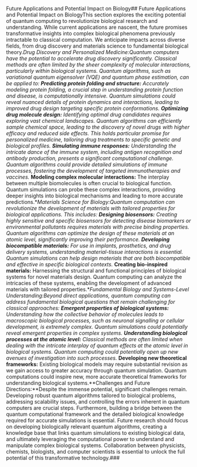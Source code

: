 Future Applications and Potential Impact on Biology## Future Applications and Potential Impact on BiologyThis section explores the exciting potential of quantum computing to revolutionize biological research and understanding.  While current applications are nascent, the future promises transformative insights into complex biological phenomena previously intractable to classical computation.  We anticipate impacts across diverse fields, from drug discovery and materials science to fundamental biological theory.**Drug Discovery and Personalized Medicine:**Quantum computers have the potential to accelerate drug discovery significantly.  Classical methods are often limited by the sheer complexity of molecular interactions, particularly within biological systems. Quantum algorithms, such as variational quantum eigensolver (VQE) and quantum phase estimation, can be applied to:* **Predicting protein folding and structure:** Accurately modeling protein folding, a crucial step in understanding protein function and disease, is computationally intensive. Quantum simulations could reveal nuanced details of protein dynamics and interactions, leading to improved drug design targeting specific protein conformations.* **Optimizing drug molecule design:**  Identifying optimal drug candidates requires exploring vast chemical landscapes.  Quantum algorithms can efficiently sample chemical space, leading to the discovery of novel drugs with higher efficacy and reduced side effects.  This holds particular promise for personalized medicine, tailoring drug treatments to specific genetic and biological profiles.* **Simulating immune responses:** Understanding the intricate dance of the immune system, including antigen recognition and antibody production, presents a significant computational challenge. Quantum algorithms could provide detailed simulations of immune processes, fostering the development of targeted immunotherapies and vaccines.* **Modeling complex molecular interactions:** The interplay between multiple biomolecules is often crucial to biological function. Quantum simulations can probe these complex interactions, providing deeper insights into biological mechanisms and leading to more accurate predictions.**Materials Science for Biology:**Quantum computation can revolutionize the development of materials with tailored properties for biological applications.  This includes:* **Designing biosensors:**  Creating highly sensitive and specific biosensors for detecting disease biomarkers or environmental pollutants requires materials with precise binding properties. Quantum algorithms can optimize the design of these materials at an atomic level, significantly improving their performance.* **Developing biocompatible materials:**  For use in implants, prosthetics, and drug delivery systems, understanding material-tissue interactions is essential.  Quantum simulations can help design materials that are both biocompatible and effective in specific biological contexts.* **Creating bio-inspired materials:**  Harnessing the structural and functional principles of biological systems for novel materials design.  Quantum computing can analyze the intricacies of these systems, enabling the development of advanced materials with tailored properties.**Fundamental Biology and Systems-Level Understanding:**Beyond direct applications, quantum computing can address fundamental biological questions that remain challenging for classical approaches:* **Emergent properties of biological systems:**  Understanding how the collective behavior of molecules leads to macroscopic biological processes, such as neuronal signalling or cellular development, is extremely complex. Quantum simulations could potentially reveal emergent properties in complex systems.* **Understanding biological processes at the atomic level:**  Classical methods are often limited when dealing with the intricate interplay of quantum effects at the atomic level in biological systems.  Quantum computing could potentially open up new avenues of investigation into such processes.* **Developing new theoretical frameworks:**  Existing biological models may require substantial revision as we gain access to greater accuracy through quantum simulation. Quantum computations could inspire new, more accurate theoretical frameworks for understanding biological systems.**Challenges and Future Directions:**Despite the immense potential, significant challenges remain.  Developing robust quantum algorithms tailored to biological problems, addressing scalability issues, and controlling the errors inherent in quantum computers are crucial steps.  Furthermore, building a bridge between the quantum computational framework and the detailed biological knowledge required for accurate simulations is essential.  Future research should focus on developing biologically relevant quantum algorithms, creating a knowledge base that links quantum simulations to existing biological data, and ultimately leveraging the computational power to understand and manipulate complex biological systems.  Collaboration between physicists, chemists, biologists, and computer scientists is essential to unlock the full potential of this transformative technology.###
